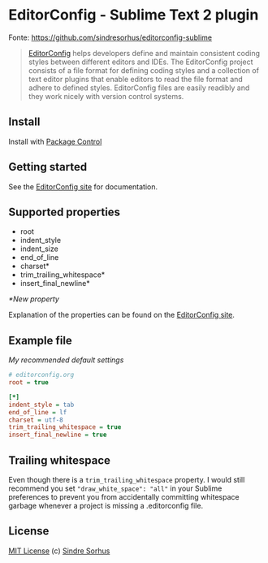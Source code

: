 # EditorConfig - Sublime Text 2 plugin
Fonte: https://github.com/sindresorhus/editorconfig-sublime

> [EditorConfig](http://editorconfig.org) helps developers define and maintain consistent coding styles between different editors and IDEs. The EditorConfig project consists of a file format for defining coding styles and a collection of text editor plugins that enable editors to read the file format and adhere to defined styles. EditorConfig files are easily readibly and they work nicely with version control systems.


## Install

Install with [Package Control](http://wbond.net/sublime_packages/package_control)


## Getting started

See the [EditorConfig site][] for documentation.


## Supported properties

- root
- indent_style
- indent_size
- end\_of\_line
- charset\*
- trim_trailing_whitespace\*
- insert_final_newline\*

*\*New property*

Explanation of the properties can be found on the [EditorConfig site][].


## Example file

*My recommended default settings*

```ini
# editorconfig.org
root = true

[*]
indent_style = tab
end_of_line = lf
charset = utf-8
trim_trailing_whitespace = true
insert_final_newline = true
```


## Trailing whitespace

Even though there is a `trim_trailing_whitespace` property. I would still recommend you set `"draw_white_space": "all"` in your Sublime preferences to prevent you from accidentally committing whitespace garbage whenever a project is missing a .editorconfig file.


## License

[MIT License](http://en.wikipedia.org/wiki/MIT_License)
(c) [Sindre Sorhus](http://sindresorhus.com)



[EditorConfig site]: http://editorconfig.org
